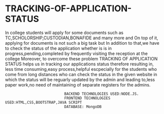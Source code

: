    # TRACKING-OF-APPLICATION-STATUS
In college students will apply for some documents such as TC,SCHOLORSHIP,CUSTODIAN,BONAFIDE and many more and On top of it, applying for documents is not such a big task but In addition to that,we have to check the status of the application whether is is in progress,pending,completed by frequently visiting the reception at the college Moreover, to overcome these problem TRACKING OF APPLICATION STATUS helps us in tracking our applications status therefore resulting in, less time consuming,easy process,helpful escpecially for the students who come from long distances who can check the status in the given website in  which the status will be reguarly updated by the admin and leading to,less paper work,no need of maintaining of separate registers for the admins.

                               BACKEND TECHNOLOGIES USED:NODE.JS.
                               FRONTEND TECHNOLOGIES USED:HTML,CSS,BOOTSTRAP,JAVA SCRIPT
                               DATABASE: MongoDB
